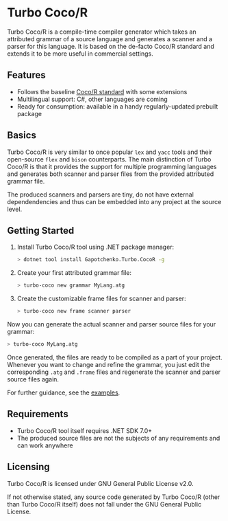 # Turbo Coco/R
Turbo Coco/R is a compile-time compiler generator which takes an attributed grammar of a source language and generates a scanner and a parser for this language. It is based on the de-facto Coco/R standard and extends it to be more useful in commercial settings.

## Features

- Follows the baseline [Coco/R standard](https://ssw.jku.at/Research/Projects/Coco/) with some extensions
- Multilingual support: C#, other languages are coming
- Ready for consumption: available in a handy regularly-updated prebuilt package

## Basics

Turbo Coco/R is very similar to once popular `lex` and `yacc` tools and their open-source `flex` and `bison` counterparts.
The main distinction of Turbo Coco/R is that it provides the support for multiple programming languages and generates both scanner and parser files from the provided attributed grammar file.

The produced scanners and parsers are tiny, do not have external dependendencies and thus can be embedded into any project at the source level.

## Getting Started

1. Install Turbo Coco/R tool using .NET package manager:

   ``` sh
   > dotnet tool install Gapotchenko.Turbo.CocoR -g
   ```

2. Create your first attributed grammar file:

   ``` sh
   > turbo-coco new grammar MyLang.atg
   ```

3. Create the customizable frame files for scanner and parser:

   ``` sh
   > turbo-coco new frame scanner parser
   ```

Now you can generate the actual scanner and parser source files for your grammar:

``` sh
> turbo-coco MyLang.atg
```

Once generated, the files are ready to be compiled as a part of your project.
Whenever you want to change and refine the grammar, you just edit the corresponding `.atg` and `.frame` files and regenerate the scanner and parser source files again.

For further guidance, see the [examples](Examples).

## Requirements

- Turbo Coco/R tool itself requires .NET SDK 7.0+
- The produced source files are not the subjects of any requirements and can work anywhere

## Licensing

Turbo Coco/R is licensed under GNU General Public License v2.0.

If not otherwise stated, any source code generated by Turbo Coco/R (other than Turbo Coco/R itself) does not fall under the GNU General Public License.
